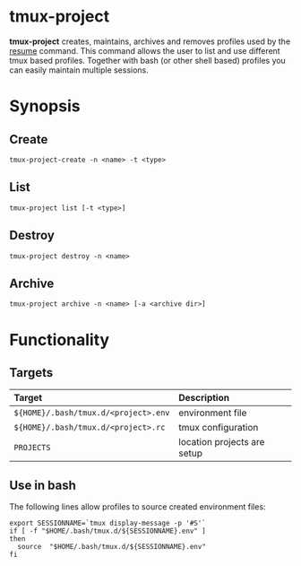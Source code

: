 # tmux-project

**tmux-project** creates, maintains, archives and removes profiles
used by the
[resume](https://github.com/jvzantvoort/homebin/blob/master/bin/resume_tmux)
command. This command allows the user to list and use different tmux
based profiles. Together with bash (or other shell based) profiles
you can easily maintain multiple sessions.

# Synopsis

## Create

```tmux-project-create -n <name> -t <type>```

## List

```tmux-project list [-t <type>]```

## Destroy

```tmux-project destroy -n <name>```

## Archive

```tmux-project archive -n <name> [-a <archive dir>]```


# Functionality

## Targets

| Target                                   | Description                 |
|:-----------------------------------------|:----------------------------|
| ```${HOME}/.bash/tmux.d/<project>.env``` | environment file            |
| ```${HOME}/.bash/tmux.d/<project>.rc```  | tmux configuration          |
| ```PROJECTS```                           | location projects are setup |

## Use in bash

The following lines allow profiles to source created environment
files:

```
export SESSIONNAME=`tmux display-message -p '#S'`
if [ -f "$HOME/.bash/tmux.d/${SESSIONNAME}.env" ]
then
  source  "$HOME/.bash/tmux.d/${SESSIONNAME}.env"
fi
```
